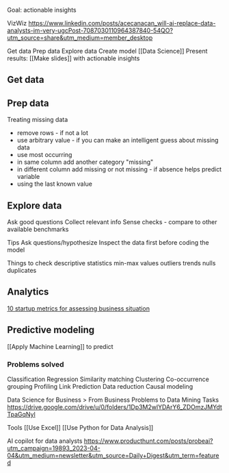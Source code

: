 Goal: actionable insights

VizWiz
https://www.linkedin.com/posts/acecanacan_will-ai-replace-data-analysts-im-very-ugcPost-7087030110964387840-54QO?utm_source=share&utm_medium=member_desktop

Get data
Prep data
Explore data
Create model [[Data Science]]
Present results: [[Make slides]] with actionable insights

## Get data

## Prep data
Treating missing data
- remove rows - if not a lot
- use arbitrary value - if you can make an intelligent guess about missing data
- use most occurring
- in same column add another category "missing"
- in different column add missing or not missing - if absence helps predict variable
- using the last known value

## Explore data
Ask good questions
Collect relevant info
Sense checks - compare to other available benchmarks

Tips
Ask questions/hypothesize
Inspect the data first before coding the model

Things to check
descriptive statistics
min-max values
outliers
trends
nulls
duplicates


## Analytics
[10 startup metrics for assessing business situation  ](https://www.linkedin.com/posts/a-banks_10-startup-metrics-every-business-owner-must-ugcPost-7022206726217072640-3z-X?utm_source=share&utm_medium=member_android)

## Predictive modeling
[[Apply Machine Learning]] to predict

### Problems solved
Classification
Regression
Similarity matching
Clustering
Co-occurrence grouping
Profiling
Link Prediction
Data reduction
Causal modeling

Data Science for Business > From Business Problems to Data Mining Tasks
https://drive.google.com/drive/u/0/folders/1Dp3M2wlYDArY6_ZDOmzJMYdtTpaGqNyl


Tools
[[Use Excel]]
[[Use Python for Data Analysis]]

AI copilot for data analysts
https://www.producthunt.com/posts/probeai?utm_campaign=19893_2023-04-04&utm_medium=newsletter&utm_source=Daily+Digest&utm_term=featured

